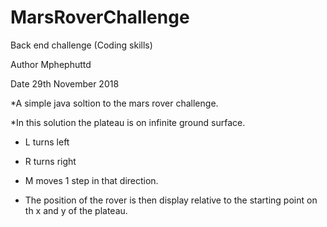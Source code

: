 # MarsRoverChallenge
Back end challenge (Coding skills)

Author Mphephuttd

Date   29th November 2018

*A simple java soltion to the mars rover challenge.

*In this solution the plateau is on infinite ground surface.

* L turns left 

* R turns right

* M moves 1 step in that  direction.

* The position of the rover is then display relative to the starting point on th x and y of the plateau.
